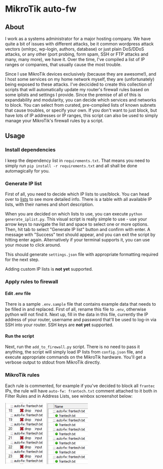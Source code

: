 # MikroTik auto-fw
## About
I work as a systems administrator for a major hosting company. We have quite a bit of issues with different attacks, be it common wordpress attack vectors (xmlrpc, wp-login, authors, database) or just plain DoS/DDoS attacks, or any other (port probing, form spam, SSH or FTP attacks and many, many more), we have it. Over the time, I've compiled a list of IP ranges or companies, that usually cause the most trouble. 

Since I use MikroTik devices exclusively (because they are awesome!), and I host some services on my home network myself, they are (unfortunately) being exposed to these attacks. I've decicided to create this collection of scripts that will automatically update my router's firewall rules based on some iplists and settings I provide. Since the premise of all of this is expandability and modularity, you can decide which services and networks to block. You can select from curated, pre-compiled lists of known subnets that cause troubles, or specify your own. If you don't want to just block, but have lots of IP addresses or IP ranges, this script can also be used to simply manage your MikroTik's firewall rules by a script.

## Usage
### Install dependencies
I keep the dependency list in `requirements.txt`. That means you need to simply run `pip install -r requirements.txt` and all shall be done automagically for you.
### Generate IP list
First of all, you need to decide which IP lists to use/block. You can head over to [lists](https://github.com/ApplePie420/mikrotik-auto-fw/tree/main/lists) to see more detailed info. There is a table with all available IP lists, with their names and short description.

When you are decided on which lists to use, you can execute `python generate_iplist.py`. This visual script is really simple to use - use your arrow keys to navigate the list and space to select one or more options. Then, hit tab to select "Generate IP list" button and confirm with enter. A message with "Success" text should appear, and you can exit the script by hitting enter again. Alternatively if your terminal supports it, you can use your mouse to click around.

This should generate `settings.json` file with appropriate formatting required for the next step.

Adding custom IP lists is __not yet__ supported.

### Apply rules to firewall
#### Edit .env file
There is a sample `.env.sample` file that contains example data that needs to be filled in and replaced. First of all, rename this file to `.env`, otherwise python will not find it. Next up, fill in the data in this file, currently the IP address of your router, username and password that'll be used to log-in via SSH into your router. SSH keys are __not yet__ supported.

#### Run the script
Next, run the `add_to_firewall.py` script. There is no need to pass it anything, the script will simply load IP lists from `config.json` file, and execute appropriate commands on the MikroTik hardware. You'll get a verbose output to stdout from MikroTik directly. 

### MikroTik rules
Each rule is commented, for example if you've decided to block all `frantec` IPs, the rule will have `auto-fw: frantech.txt` comment attached to it both in Filter Rules and in Address Lists, see winbox screenshot below:

![comment example](./images/comment_example.jpg)